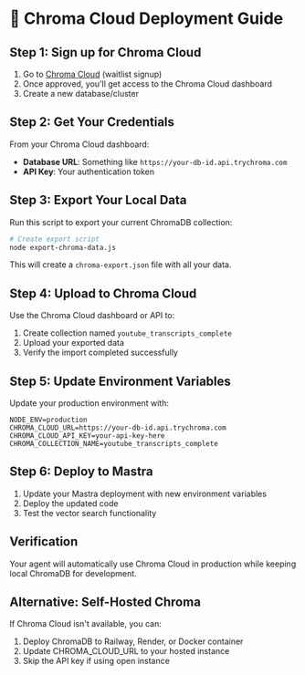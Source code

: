 # 🚀 Chroma Cloud Deployment Guide

## Step 1: Sign up for Chroma Cloud
1. Go to [Chroma Cloud](https://airtable.com/shrOAiDUtS2ILy5vZ) (waitlist signup)
2. Once approved, you'll get access to the Chroma Cloud dashboard
3. Create a new database/cluster

## Step 2: Get Your Credentials
From your Chroma Cloud dashboard:
- **Database URL**: Something like `https://your-db-id.api.trychroma.com`
- **API Key**: Your authentication token

## Step 3: Export Your Local Data
Run this script to export your current ChromaDB collection:

```bash
# Create export script
node export-chroma-data.js
```

This will create a `chroma-export.json` file with all your data.

## Step 4: Upload to Chroma Cloud
Use the Chroma Cloud dashboard or API to:
1. Create collection named `youtube_transcripts_complete`
2. Upload your exported data
3. Verify the import completed successfully

## Step 5: Update Environment Variables
Update your production environment with:
```env
NODE_ENV=production
CHROMA_CLOUD_URL=https://your-db-id.api.trychroma.com
CHROMA_CLOUD_API_KEY=your-api-key-here
CHROMA_COLLECTION_NAME=youtube_transcripts_complete
```

## Step 6: Deploy to Mastra
1. Update your Mastra deployment with new environment variables
2. Deploy the updated code
3. Test the vector search functionality

## Verification
Your agent will automatically use Chroma Cloud in production while keeping local ChromaDB for development.

## Alternative: Self-Hosted Chroma
If Chroma Cloud isn't available, you can:
1. Deploy ChromaDB to Railway, Render, or Docker container
2. Update CHROMA_CLOUD_URL to your hosted instance
3. Skip the API key if using open instance
